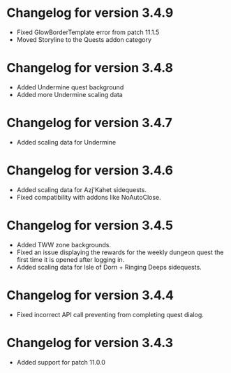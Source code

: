 # Changelog for version 3.4.9

- Fixed GlowBorderTemplate error from patch 11.1.5
- Moved Storyline to the Quests addon category

# Changelog for version 3.4.8

- Added Undermine quest background
- Added more Undermine scaling data

# Changelog for version 3.4.7

- Added scaling data for Undermine

# Changelog for version 3.4.6

- Added scaling data for Azj'Kahet sidequests.
- Fixed compatibility with addons like NoAutoClose.

# Changelog for version 3.4.5

- Added TWW zone backgrounds.
- Fixed an issue displaying the rewards for the weekly dungeon quest the first time it is opened after logging in.
- Added scaling data for Isle of Dorn + Ringing Deeps sidequests.

# Changelog for version 3.4.4

- Fixed incorrect API call preventing from completing quest dialog.

# Changelog for version 3.4.3

- Added support for patch 11.0.0